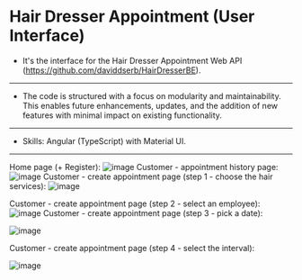 # Hair Dresser Appointment (User Interface)

- It's the interface for the Hair Dresser Appointment Web API (https://github.com/daviddserb/HairDresserBE).
---
- The code is structured with a focus on modularity and maintainability. This enables future enhancements, updates, and the addition of new features with minimal impact on existing functionality.
---
- Skills: Angular (TypeScript) with Material UI.
---
Home page (+ Register):
![image](https://github.com/daviddserb/HairDresserFE/assets/83017887/35eff56a-4c95-4b4e-9069-48ce70dd135e)
Customer - appointment history page:
![image](https://github.com/daviddserb/HairDresserFE/assets/83017887/8bb8c84b-ab63-4a59-8f16-870de84e2d65)
Customer - create appointment page (step 1 - choose the hair services):
![image](https://github.com/daviddserb/HairDresserFE/assets/83017887/82ad66b6-127e-4a92-b962-0a1bc711251c)

Customer - create appointment page (step 2 - select an employee):
![image](https://github.com/daviddserb/HairDresserFE/assets/83017887/46199589-bc43-4f8d-9764-2513da19d886)
Customer - create appointment page (step 3 - pick a date):

![image](https://github.com/daviddserb/HairDresserFE/assets/83017887/303af3f6-f803-433c-a4c5-8895c21f943e)

Customer - create appointment page (step 4 - select the interval):

![image](https://github.com/daviddserb/HairDresserFE/assets/83017887/be0b89e4-cd9c-4e2e-bff7-02e8af0b840e)
